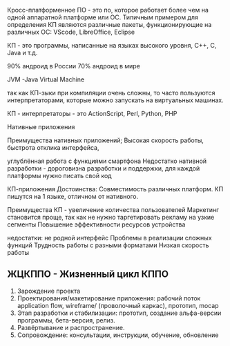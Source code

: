 Кросс-платформенное ПО - это по, которое работает более чем на одной аппаратной платформе или ОС. Типичным примером для определения КП являются различные пакеты, функционирующие на различных ОС: VScode, LibreOffice, Eclipse

КП - это программы, написанные на языках высокого уровня, C++, C, Java и т.д.

90% андроид в России
70% андроид в мире

JVM -Java Virtual Machine

так как КП-зыки при компиляции очень сложны, то часто пользуются интерпретаторами, которые можно запускать на виртуальных машинах.

КП - интерпретаторы - это ActionScript, Perl, Python, PHP

Нативные приложения

Преимущества нативных приложений;
Высокая скорость работы, быстрота отклика интерфейса, 

углублённая работа с функциями смартфона
Недостатко нативной разработки - дороговизна разработки и поддержки, для каждой платформы нужно писать свой код

КП-приложения
Достоинства:
Совместимость различных платформ.
КП пишутся на 1 языке, отличном от нативного.

Преимущества КП - увеличение количества пользователей
Маркетинг становится проще, так как не нужно таргетировать рекламу на узкие сегменты
Повышение эффективности ресурсов устройства

недостатки: не родной  интерфейс
Проблемы в реализации сложных функций
Трудность работы с разными форматами
Низкая скорость работы

## ЖЦКППО - Жизненный цикл КППО
1) Зарождение проекта
2) Проектирования/макетирование приложения: рабочий поток application flow, wireframe/ (проволочный каркас), прототип, mocap
3) Этап разработки и стабилизации: прототип, создание альфа-версии программы, бета-версия, релиз.
4) Развёртывание и распространение.
5) Сопровождение: консультации, инструкции, обучение, обновление